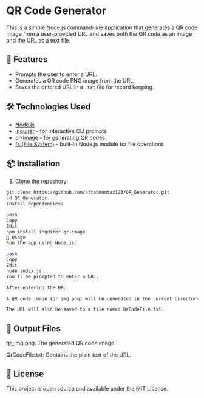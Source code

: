 # QR Code Generator

This is a simple Node.js command-line application that generates a QR code image from a user-provided URL and saves both the QR code as an image and the URL as a text file.

## 🔧 Features

- Prompts the user to enter a URL.
- Generates a QR code PNG image from the URL.
- Saves the entered URL in a `.txt` file for record keeping.

## 🛠️ Technologies Used

- [Node.js](https://nodejs.org/)
- [inquirer](https://www.npmjs.com/package/inquirer) - for interactive CLI prompts
- [qr-image](https://www.npmjs.com/package/qr-image) - for generating QR codes
- [fs (File System)](https://nodejs.org/api/fs.html) - built-in Node.js module for file operations

## 📦 Installation

1. Clone the repository:

```bash
git clone https://github.com/aftabmumtaz123/QR_Generator.git
cd QR_Generator
Install dependencies:

bash
Copy
Edit
npm install inquirer qr-image
🚀 Usage
Run the app using Node.js:

bash
Copy
Edit
node index.js
You’ll be prompted to enter a URL.

After entering the URL:

A QR code image (qr_img.png) will be generated in the current directory.

The URL will also be saved to a file named QrCodeFile.txt.
```
## 📂 Output Files
qr_img.png: The generated QR code image.

QrCodeFile.txt: Contains the plain text of the URL.

## 📝 License
This project is open source and available under the MIT License.
